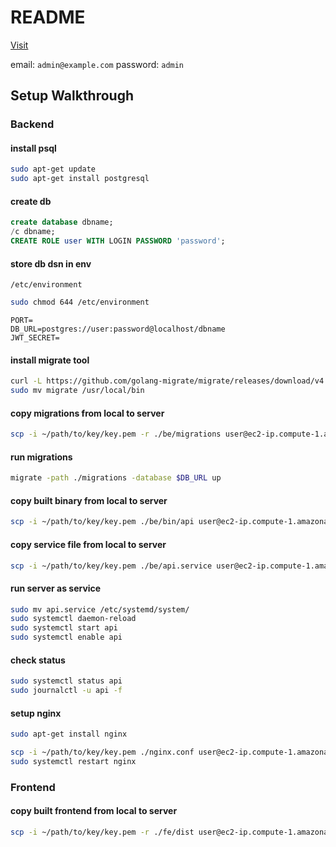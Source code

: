 # README

[Visit](http://13.250.194.243/)

email: `admin@example.com`
password: `admin`

## Setup Walkthrough

### Backend

#### install psql

```bash
sudo apt-get update
sudo apt-get install postgresql
```

#### create db

```sql
create database dbname;
/c dbname;
CREATE ROLE user WITH LOGIN PASSWORD 'password';
```

#### store db dsn in env

`/etc/environment`

```bash
sudo chmod 644 /etc/environment

```

```env
PORT=
DB_URL=postgres://user:password@localhost/dbname
JWT_SECRET=
```

#### install migrate tool

```bash
curl -L https://github.com/golang-migrate/migrate/releases/download/v4.16.2/migrate.linux-amd64.tar.gz | tar xvz
sudo mv migrate /usr/local/bin
```

#### copy migrations from local to server

```bash
scp -i ~/path/to/key/key.pem -r ./be/migrations user@ec2-ip.compute-1.amazonaws.com:~
```

#### run migrations

```bash
migrate -path ./migrations -database $DB_URL up
```

#### copy built binary from local to server

```bash
scp -i ~/path/to/key/key.pem ./be/bin/api user@ec2-ip.compute-1.amazonaws.com:~
```

#### copy service file from local to server

```bash
scp -i ~/path/to/key/key.pem ./be/api.service user@ec2-ip.compute-1.amazonaws.com:~
```

#### run server as service

```bash
sudo mv api.service /etc/systemd/system/
sudo systemctl daemon-reload
sudo systemctl start api
sudo systemctl enable api
```

#### check status

```bash
sudo systemctl status api
sudo journalctl -u api -f
```

#### setup nginx

```bash
sudo apt-get install nginx
```

```bash
scp -i ~/path/to/key/key.pem ./nginx.conf user@ec2-ip.compute-1.amazonaws.com:/etc/nginx/sites-available/default
sudo systemctl restart nginx
```

### Frontend

#### copy built frontend from local to server

```bash
scp -i ~/path/to/key/key.pem -r ./fe/dist user@ec2-ip.compute-1.amazonaws.com:/var/www/html
```

